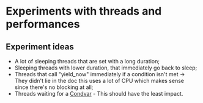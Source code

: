 # Experiments with threads and performances

## Experiment ideas
- A lot of sleeping threads that are set with a long duration;
- Sleeping threads with lower duration, that immediately go back to sleep;
- Threads that call "yield_now" immediately if a condition isn't met -> They didn't lie in the doc this uses a lot of CPU which makes sense since there's no blocking at all;
- Threads waiting for a [Condvar](https://doc.rust-lang.org/stable/std/sync/struct.Condvar.html) - This should have the least impact.